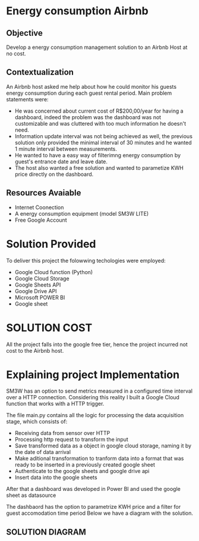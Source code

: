 # Energy consumption Airbnb

## Objective
Develop a energy consumption management solution to an Airbnb Host at no cost.

## Contextualization
 An Airbnb host asked me help about how he could monitor his guests energy consumption during each guest rental period.
 Main problem statements were:
 -  He was concerned about current cost of R$200,00/year for having a dashboard, indeed the problem was the dashboard was not customizable and was cluttered with too much information he doesn't need.
 - Information update interval was not being achieved as well, the previous solution only provided the minimal interval of 30 minutes and he wanted 1 minute interval between measurements.
 - He wanted to have a easy way of filterimng energy consumption by guest's entrance date and leave date.
 - The host also wanted a free solution and wanted to parametize KWH price directly on the dashboard.
 
 ## Resources Avaiable
 
 - Internet Coonection
 - A energy consumption equipment (model SM3W LITE)
 - Free Google Account
 
 # Solution Provided
 
 To deliver this project the folowwing techologies were employed:
 
 - Google Cloud function (Python)
 - Google Cloud Storage
 - Google Sheets API
 - Google Drive API
 - Microsoft POWER BI
 - Google sheet


# SOLUTION COST

All the project falls into the google free tier, hence the project incurred not cost to the Airbnb host.

# Explaining project Implementation

SM3W has an option to send metrics measured in a configured time interval over a HTTP connection.
Considering this reality I built a Google Cloud function that works with a HTTP trigger.

The file main.py contains all the logic for processing the data acquisition stage, which consists of:

- Receiving data from sensor over HTTP
- Processing http request to transform the input
- Save transformed data as a object in google cloud storage, naming it by the date of data arrival
- Make aditional transformation to tranform data into a format that was ready to be inserted in a previously created google sheet
- Authenticate to the google sheets and google drive api
- Insert data into the google sheets

After that a dashboard was developed in Power BI and used the google sheet as datasource

The dashbaord has the option to parametrize KWH price and a filter for guest accomodation time period
Below we have a diagram with the solution.

## SOLUTION DIAGRAM


 
 

 



